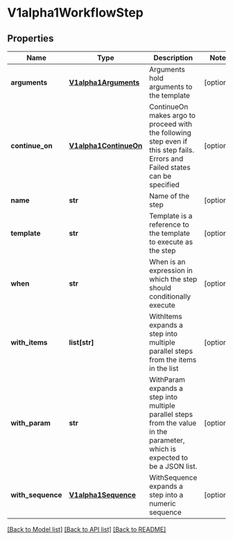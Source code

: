 # V1alpha1WorkflowStep

## Properties
Name | Type | Description | Notes
------------ | ------------- | ------------- | -------------
**arguments** | [**V1alpha1Arguments**](V1alpha1Arguments.md) | Arguments hold arguments to the template | [optional] 
**continue_on** | [**V1alpha1ContinueOn**](V1alpha1ContinueOn.md) | ContinueOn makes argo to proceed with the following step even if this step fails. Errors and Failed states can be specified | [optional] 
**name** | **str** | Name of the step | [optional] 
**template** | **str** | Template is a reference to the template to execute as the step | [optional] 
**when** | **str** | When is an expression in which the step should conditionally execute | [optional] 
**with_items** | **list[str]** | WithItems expands a step into multiple parallel steps from the items in the list | [optional] 
**with_param** | **str** | WithParam expands a step into multiple parallel steps from the value in the parameter, which is expected to be a JSON list. | [optional] 
**with_sequence** | [**V1alpha1Sequence**](V1alpha1Sequence.md) | WithSequence expands a step into a numeric sequence | [optional] 

[[Back to Model list]](../README.md#documentation-for-models) [[Back to API list]](../README.md#documentation-for-api-endpoints) [[Back to README]](../README.md)


